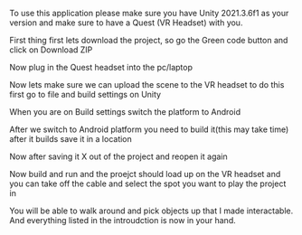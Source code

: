 To use this application please make sure you have Unity 2021.3.6f1 as your version and make sure to have a Quest (VR Headset) with you.

First thing first lets download the project, so go the Green code button and click on Download ZIP

Now plug in the Quest headset into the pc/laptop

Now lets make sure we can upload the scene to the VR headset to do this first go to file and build settings on Unity

When you are on Build settings switch the platform to Android

After we switch to Android platform you need to build it(this may take time) after it builds save it in a location

Now after saving it X out of the project and reopen it again

Now build and run and the proejct should load up on the VR headset and you can take off the cable and select the spot you want to play the project in

You will be able to walk around and pick objects up that I made interactable. And everything listed in the introudction is now in your hand. 
